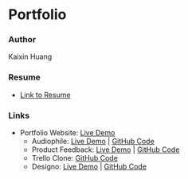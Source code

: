 # Portfolio

 ### Author 
 Kaixin Huang

### Resume 
- [Link to Resume](https://github.com/kaixin1528/portfolio_website/blob/main/resume.pdf)

### Links
- Portfolio Website: [Live Demo](https://kaixin-portfolio.netlify.app)
  - Audiophile: [Live Demo](https://kaixin-audiophile.netlify.app) | [GitHub Code](https://github.com/kaixin1528/audiophile-e-commerce) 
  - Product Feedback: [Live Demo](https://kaixin-product-feedback.netlify.app) | [GitHub Code](https://github.com/kaixin1528/product-feedback) 
  - Trello Clone: [GitHub Code](https://github.com/kaixin1528/trello-clone) 
  - Designo: [Live Demo](https://kaixin-designo.netlify.app)  | [GitHub Code](https://github.com/kaixin1528/designo) 
 
 
 

